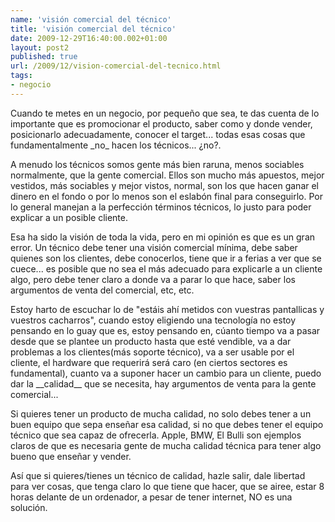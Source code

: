 ```yaml
---
name: 'visión comercial del técnico'
title: 'visión comercial del técnico'
date: 2009-12-29T16:40:00.002+01:00
layout: post2
published: true
url: /2009/12/vision-comercial-del-tecnico.html
tags: 
- negocio
---
```


Cuando te metes en un negocio, por pequeño que sea, te das cuenta de lo importante que es promocionar el producto, saber como y donde vender, posicionarlo adecuadamente, conocer el target... todas esas cosas que fundamentalmente \_no\_ hacen los técnicos... ¿no?.  
  
A menudo los técnicos somos gente más bien raruna, menos sociables normalmente, que la gente comercial. Ellos son mucho más apuestos, mejor vestidos, más sociables y mejor vistos, normal, son los que hacen ganar el dinero en el fondo o por lo menos son el eslabón final para conseguirlo. Por lo general manejan a la perfección términos técnicos, lo justo para poder explicar a un posible cliente.  
  
Esa ha sido la visión de toda la vida, pero en mi opinión es que es un gran error. Un técnico debe tener una visión comercial mínima, debe saber quienes son los clientes, debe conocerlos, tiene que ir a ferias a ver que se cuece... es posible que no sea el más adecuado para explicarle a un cliente algo, pero debe tener claro a donde va a parar lo que hace, saber los argumentos de venta del comercial, etc, etc.  
  
Estoy harto de escuchar lo de "estáis ahí metidos con vuestras pantallicas y vuestros cacharros", cuando estoy eligiendo una tecnología no estoy pensando en lo guay que es, estoy pensando en, cúanto tiempo va a pasar desde que se plantee un producto hasta que esté vendible, va a dar problemas a los clientes(más soporte técnico), va a ser usable por el cliente, el hardware que requerirá será caro (en ciertos sectores es fundamental), cuanto va a suponer hacer un cambio para un cliente, puedo dar la \_\_calidad\_\_ que se necesita, hay argumentos de venta para la gente comercial...  
  
Si quieres tener un producto de mucha calidad, no solo debes tener a un buen equipo que sepa enseñar esa calidad, si no que debes tener el equipo técnico que sea capaz de ofrecerla. Apple, BMW, El Bulli son ejemplos claros de que es necesaria gente de mucha calidad técnica para tener algo bueno que enseñar y vender.  
  
Así que si quieres/tienes un técnico de calidad, hazle salir, dale libertad para ver cosas, que tenga claro lo que tiene que hacer, que se airee, estar 8 horas delante de un ordenador, a pesar de tener internet, NO es una solución.